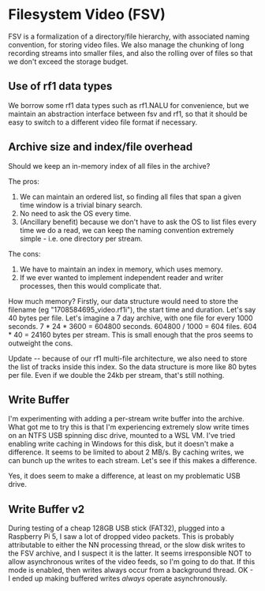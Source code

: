 # Filesystem Video (FSV)

FSV is a formalization of a directory/file hierarchy, with associated naming
convention, for storing video files. We also manage the chunking of long
recording streams into smaller files, and also the rolling over of files so that
we don't exceed the storage budget.

## Use of rf1 data types

We borrow some rf1 data types such as rf1.NALU for convenience, but we maintain
an abstraction interface between fsv and rf1, so that it should be easy to
switch to a different video file format if necessary.

## Archive size and index/file overhead

Should we keep an in-memory index of all files in the archive?

The pros:

1. We can maintain an ordered list, so finding all files that span a given time
   window is a trivial binary search.
2. No need to ask the OS every time.
3. (Ancillary benefit) because we don't have to ask the OS to list files every
   time we do a read, we can keep the naming convention extremely simple - i.e.
   one directory per stream.

The cons:

1. We have to maintain an index in memory, which uses memory.
2. If we ever wanted to implement independent reader and writer processes, then
   this would complicate that.

How much memory? Firstly, our data structure would need to store the filename
(eg "1708584695_video.rf1i"), the start time and duration. Let's say 40 bytes
per file. Let's imagine a 7 day archive, with one file for every 1000 seconds.
7 \* 24 \* 3600 = 604800 seconds. 604800 / 1000 = 604 files. 604 \* 40 = 24160
bytes per stream. This is small enough that the pros seems to outweight the
cons.

Update -- because of our rf1 multi-file architecture, we also need to store the
list of tracks inside this index. So the data structure is more like 80 bytes
per file. Even if we double the 24kb per stream, that's still nothing.

## Write Buffer

I'm experimenting with adding a per-stream write buffer into the archive. What
got me to try this is that I'm experiencing extremely slow write times on an
NTFS USB spinning disc drive, mounted to a WSL VM. I've tried enabling write
caching in Windows for this disk, but it doesn't make a difference. It seems to
be limited to about 2 MB/s. By caching writes, we can bunch up the writes to
each stream. Let's see if this makes a difference.

Yes, it does seem to make a difference, at least on my problematic USB drive.

## Write Buffer v2

During testing of a cheap 128GB USB stick (FAT32), plugged into a Raspberry Pi
5, I saw a lot of dropped video packets. This is probably attributable to either
the NN processing thread, or the slow disk writes to the FSV archive, and I
suspect it is the latter. It seems irresponsible NOT to allow asynchronous
writes of the video feeds, so I'm going to do that. If this mode is enabled,
then writes always occur from a background thread. OK - I ended up making
buffered writes _always_ operate asynchronously.

